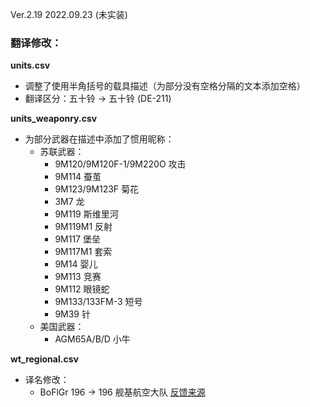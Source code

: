 Ver.2.19 2022.09.23 (未实装)

### 翻译修改：

**units.csv**
- 调整了使用半角括号的载具描述（为部分没有空格分隔的文本添加空格）
- 翻译区分：五十铃 → 五十铃 (DE-211)

**units_weaponry.csv**
- 为部分武器在描述中添加了惯用昵称：
  - 苏联武器：
    - 9M120/9M120F-1/9M220O 攻击
    - 9M114 蚕茧
    - 9M123/9M123F 菊花
    - 3M7 龙
    - 9M119 斯维里河
    - 9M119M1 反射
    - 9M117 堡垒
    - 9M117M1 套索
    - 9M14 婴儿
    - 9M113 竞赛
    - 9M112 眼镜蛇
    - 9M133/133FM-3 短号
    - 9M39 针
  - 美国武器：
    - AGM65A/B/D 小牛

**wt_regional.csv**
- 译名修改：
  - BoFlGr 196 → 196 舰基航空大队 [反馈来源](https://github.com/YukinonV/WTCNtranslations/issues/1)

